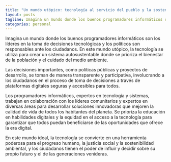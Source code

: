 ```yaml
---
title: "Un mundo utópico: tecnología al servicio del pueblo y la sostenibilidad ambiental"
layout: posts
tagline: Imagina un mundo donde los buenos programadores informáticos son los líderes en la toma de decisiones tecnológicas y los políticos son responsables ante los ciudadanos.
categories: personal
---
```


Imagina un mundo donde los buenos programadores informáticos son los líderes en la toma de decisiones tecnológicas y los políticos son responsables ante los ciudadanos. En este mundo utópico, la tecnología se utiliza para crear un sistema autosustentable donde se prioriza el bienestar de la población y el cuidado del medio ambiente.

Las decisiones importantes, como políticas públicas y proyectos de desarrollo, se toman de manera transparente y participativa, involucrando a los ciudadanos en el proceso de toma de decisiones a través de plataformas digitales seguras y accesibles para todos.

Los programadores informáticos, expertos en tecnología y sistemas, trabajan en colaboración con los líderes comunitarios y expertos en diversas áreas para desarrollar soluciones innovadoras que mejoren la calidad de vida de todos los habitantes del planeta. Se prioriza la educación en habilidades digitales y la equidad en el acceso a la tecnología para garantizar que todos puedan beneficiarse de las oportunidades que ofrece la era digital.

En este mundo ideal, la tecnología se convierte en una herramienta poderosa para el progreso humano, la justicia social y la sostenibilidad ambiental, y los ciudadanos tienen el poder de influir y decidir sobre su propio futuro y el de las generaciones venideras.
